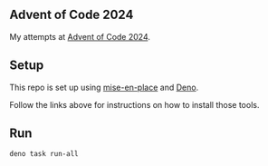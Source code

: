 ## Advent of Code 2024

My attempts at [Advent of Code 2024](https://adventofcode.com/2024).

## Setup

This repo is set up using [mise-en-place](https://mise.jdx.dev/) and [Deno](https://deno.com/).

Follow the links above for instructions on how to install those tools.

## Run

```sh
deno task run-all
```

